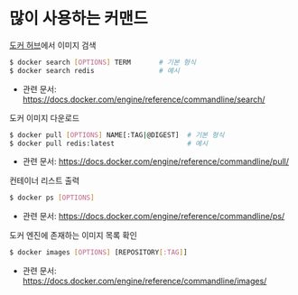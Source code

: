 # 많이 사용하는 커맨드

[도커 허브](https://hub.docker.com/)에서 이미지 검색
```bash
$ docker search [OPTIONS] TERM       # 기본 형식
$ docker search redis                # 예시
```
- 관련 문서: https://docs.docker.com/engine/reference/commandline/search/


도커 이미지 다운로드
```bash
$ docker pull [OPTIONS] NAME[:TAG|@DIGEST]  # 기본 형식
$ docker pull redis:latest                  # 예시
```
- 관련 문서: https://docs.docker.com/engine/reference/commandline/pull/

컨테이너 리스트 출력
```bash
$ docker ps [OPTIONS]
```
- 관련 문서: https://docs.docker.com/engine/reference/commandline/ps/

도커 엔진에 존재하는 이미지 목록 확인 
```bash
$ docker images [OPTIONS] [REPOSITORY[:TAG]]
```
- 관련 문서: https://docs.docker.com/engine/reference/commandline/images/